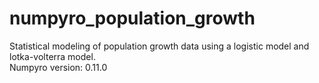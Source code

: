 # numpyro_population_growth
Statistical modeling of population growth data using a logistic model and lotka-volterra model.  
Numpyro version: 0.11.0
